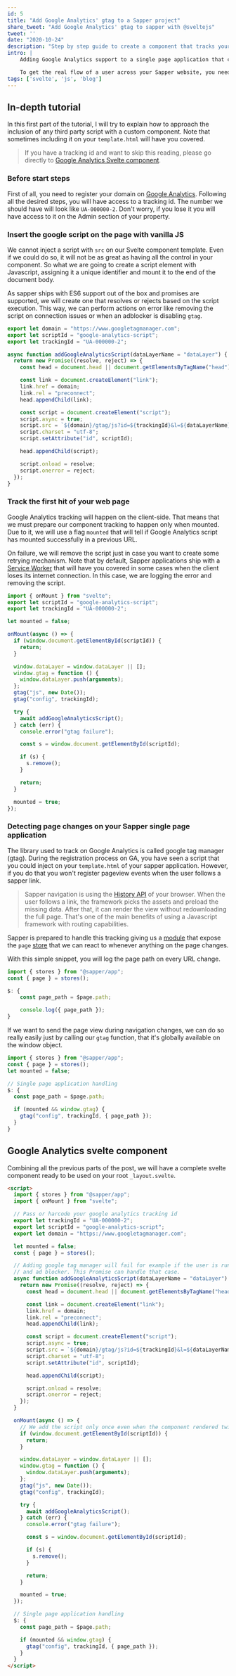 ```yaml
---
id: 5
title: "Add Google Analytics' gtag to a Sapper project"
share_tweet: "Add Google Analytics' gtag to sapper with @sveltejs"
tweet: ''
date: "2020-10-24"
description: "Step by step guide to create a component that tracks your sapper application every time the user changes its URL with virtual page views."
intro: |
    Adding Google Analytics support to a single page application that changes the URL on the client-side could be tricky. It's not as simple as adding tracking to a server-side rendered application that refreshes its scripts on every page hit.

    To get the real flow of a user across your Sapper website, you need to track all the URL changes that happen when the user follows a Svelte link. Let's simplify the tracking of the pageview event on Sapper with a component without using any third party library! 
tags: ['svelte', 'js', 'blog']
---
```


## In-depth tutorial

In this first part of the tutorial, I will try to explain how to approach the inclusion of any third party script with a custom component. Note that sometimes including it on your `template.html` will have you covered.

> If you have a tracking id and want to skip this reading, please go directly to 
> [Google Analytics Svelte component](#google-analytics-svelte-component).

### Before start steps

First of all, you need to register your domain on [Google Analytics](https://analytics.google.com/). Following all the desired steps, you will have access to a tracking id. The number we should have will look like `UA-000000-2`. Don't worry, if you lose it you will have access to it on the Admin section of your property.

### Insert the google script on the page with vanilla JS

We cannot inject a script with `src` on our Svelte component template. Even if we could do so, it will not be as great as having all the control in your component. So what we are going to create a script element with Javascript, assigning it a unique identifier and mount it to the end of the document body.

As sapper ships with ES6 support out of the box and promises are supported, we will create one that resolves or rejects based on the script execution. This way, we can perform actions on error like removing the script on connection issues or when an adblocker is disabling `gtag`.


```javascript
export let domain = "https://www.googletagmanager.com";
export let scriptId = "google-analytics-script";
export let trackingId = "UA-000000-2";

async function addGoogleAnalyticsScript(dataLayerName = "dataLayer") {
  return new Promise((resolve, reject) => {
    const head = document.head || document.getElementsByTagName("head")[0];

    const link = document.createElement("link");
    link.href = domain;
    link.rel = "preconnect";
    head.appendChild(link);

    const script = document.createElement("script");
    script.async = true;
    script.src = `${domain}/gtag/js?id=${trackingId}&l=${dataLayerName}`;
    script.charset = "utf-8";
    script.setAttribute("id", scriptId);

    head.appendChild(script);

    script.onload = resolve;
    script.onerror = reject;
  });
}
```

### Track the first hit of your web page

Google Analytics tracking will happen on the client-side. That means that we must prepare our component tracking to happen only when mounted. 
Due to it, we will use a flag `mounted` that will tell if Google Analytics script has mounted successfully in a previous URL.

On failure, we will remove the script just in case you want to create some retrying mechanism. Note that by default, Sapper applications ship with a [Service Worker](https://developer.mozilla.org/es/docs/Web/API/Service_Worker_API) that will have you covered in some cases when the client loses its internet connection. In this case, we are logging the error and removing the script.

```javascript
import { onMount } from "svelte";
export let scriptId = "google-analytics-script";
export let trackingId = "UA-000000-2";

let mounted = false;

onMount(async () => {
  if (window.document.getElementById(scriptId)) {
    return;
  }

  window.dataLayer = window.dataLayer || [];
  window.gtag = function () {
    window.dataLayer.push(arguments);
  };
  gtag("js", new Date());
  gtag("config", trackingId);

  try {
    await addGoogleAnalyticsScript();
  } catch (err) {
    console.error("gtag failure");

    const s = window.document.getElementById(scriptId);

    if (s) {
      s.remove();
    }

    return;
  }

  mounted = true;
});
```

### Detecting page changes on your Sapper single page application

The library used to track on Google Analytics is called google tag manager (gtag). During the registration process on GA, you have seen a script that you could inject on your `template.html` of your sapper application. However, if you do that
you won't register pageview events when the user follows a sapper link.

> Sapper navigation is using the [History API](https://developer.mozilla.org/en-US/docs/Web/API/History) of your browser. When the user follows a link, the framework picks the assets and preload the missing data. After that, it can render the view without redownloading the full page. That's one of the main benefits of using a Javascript framework with
> routing capabilities.

Sapper is prepared to handle this tracking giving us a [module](https://sapper.svelte.dev/docs#Stores) that expose the `page` 
[store](https://svelte.dev/docs#svelte_store) that we can react to whenever anything on the page changes.

With this simple snippet, you will log the page path on every URL change.

```javascript
import { stores } from "@sapper/app";
const { page } = stores();

$: {
    const page_path = $page.path;

    console.log({ page_path });   
}
```

If we want to send the page view during navigation changes,
we can do so really easily just by calling our `gtag` function, that it's globally available on the window object.

```javascript
import { stores } from "@sapper/app";
const { page } = stores();
let mounted = false;

// Single page application handling
$: {
  const page_path = $page.path;

  if (mounted && window.gtag) {
    gtag("config", trackingId, { page_path });
  }
}
```

## Google Analytics svelte component

Combining all the previous parts of the post, we will have a  complete svelte component ready to be used on your root `_layout.svelte`.


```html
<script>
  import { stores } from "@sapper/app";
  import { onMount } from "svelte";

  // Pass or harcode your google analytics tracking id
  export let trackingId = "UA-000000-2";
  export let scriptId = "google-analytics-script";
  export let domain = "https://www.googletagmanager.com";

  let mounted = false;
  const { page } = stores();

  // Adding google tag manager will fail for example if the user is running 
  // and ad blocker. This Promise can handle that case.
  async function addGoogleAnalyticsScript(dataLayerName = "dataLayer") {
    return new Promise((resolve, reject) => {
      const head = document.head || document.getElementsByTagName("head")[0];

      const link = document.createElement("link");
      link.href = domain;
      link.rel = "preconnect";
      head.appendChild(link);

      const script = document.createElement("script");
      script.async = true;
      script.src = `${domain}/gtag/js?id=${trackingId}&l=${dataLayerName}`;
      script.charset = "utf-8";
      script.setAttribute("id", scriptId);

      head.appendChild(script);

      script.onload = resolve;
      script.onerror = reject;
    });
  }

  onMount(async () => {
    // We add the script only once even when the component rendered twice.
    if (window.document.getElementById(scriptId)) {
      return;
    }

    window.dataLayer = window.dataLayer || [];
    window.gtag = function () {
      window.dataLayer.push(arguments);
    };
    gtag("js", new Date());
    gtag("config", trackingId);

    try {
      await addGoogleAnalyticsScript();
    } catch (err) {
      console.error("gtag failure");

      const s = window.document.getElementById(scriptId);

      if (s) {
        s.remove();
      }

      return;
    }

    mounted = true;
  });

  // Single page application handling
  $: {
    const page_path = $page.path;

    if (mounted && window.gtag) {
      gtag("config", trackingId, { page_path });
    }
  }
</script>
```
